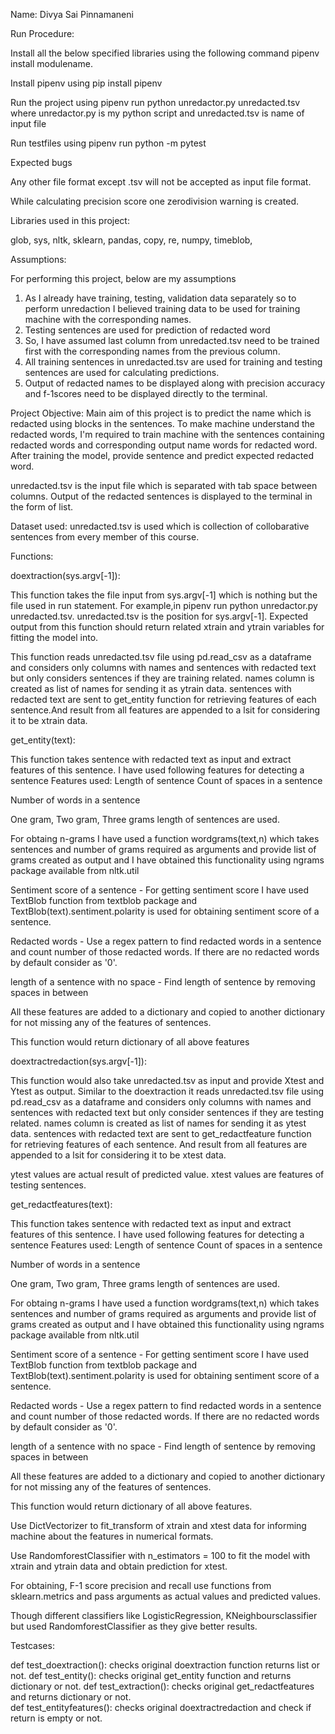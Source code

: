 Name: Divya Sai Pinnamaneni

Run Procedure:

Install all the below specified libraries using the following command pipenv install modulename.

Install pipenv using pip install pipenv

Run the project using pipenv run python unredactor.py unredacted.tsv where unredactor.py is my python script and unredacted.tsv is name of input file

Run testfiles using pipenv run python -m pytest

Expected bugs

Any other file format except .tsv will not be accepted as input file format.

While calculating precision score one zerodivision warning is created.


Libraries used in this project:

glob, sys, nltk, sklearn, pandas, copy, re, numpy, timeblob, 


Assumptions:

For performing this project, below are my assumptions
1. As I already have training, testing, validation data separately so to perform unredaction I believed training data to be used for training machine with the corresponding names.
2. Testing sentences are used for prediction of redacted word 
3. So, I have assumed last column from unredacted.tsv need to be trained first with the corresponding names from the previous column.
4. All training sentences in unredacted.tsv are used for training and testing sentences are used for calculating predictions.
5. Output of redacted names to be displayed along with precision accuracy and f-1scores need to be displayed directly to the terminal.


Project Objective:
Main aim of this project is to predict the name which is redacted using blocks in the sentences. To make machine understand the redacted words, I'm required to train machine with the sentences containing redacted words and corresponding output name words for redacted word. After training the model, provide sentence and predict expected redacted word.

unredacted.tsv is the input file which is separated with tab space between columns.
Output of the redacted sentences is displayed to the terminal in the form of list.

Dataset used: unredacted.tsv is used which is collection of collobarative sentences from every member of this course.

Functions:

doextraction(sys.argv[-1]):

This function takes the file input from sys.argv[-1] which is nothing but the file used in run statement. For example,in  pipenv run python unredactor.py unredacted.tsv. unredacted.tsv is the position for sys.argv[-1]. Expected output from this function should return related xtrain and ytrain variables for fitting the model into.

This function reads unredacted.tsv file using pd.read_csv as a dataframe and considers only columns with names and sentences with redacted text but only considers sentences if they are training related.
names column is created as list of names for sending it as ytrain data. sentences with redacted text are sent to get_entity function for retrieving features of each sentence.And result from all features are appended to a lsit for considering it to be xtrain data.

get_entity(text):

This function takes sentence with redacted text as input and extract features of this sentence. I have used following features for detecting a sentence 
Features used:
Length of sentence
Count of spaces in a sentence

Number of words in a sentence

One gram, Two gram, Three grams length of sentences are used. 

For obtaing n-grams I have used a function wordgrams(text,n) which takes sentences and number of grams required as arguments and provide list of grams created as output and I have obtained this functionality using ngrams package available from nltk.util

Sentiment score of a sentence - For getting sentiment score I have used TextBlob function from textblob package  and TextBlob(text).sentiment.polarity is used for obtaining sentiment score of a sentence.

Redacted words - Use a regex pattern to find redacted words in a sentence and count number of those redacted words. If there are no redacted words by default consider as '0'.

length of a  sentence with no space - Find length of sentence by removing spaces in between

All these features are added to a dictionary and copied to another dictionary for not missing any of the features of sentences.

This function would return dictionary of all above features

doextractredaction(sys.argv[-1]):

This function would also take unredacted.tsv as input and provide Xtest and Ytest as output. Similar to the doextraction it reads unredacted.tsv file using pd.read_csv as a dataframe and considers only columns with names and sentences with redacted text but only consider sentences if they are testing related.
names column is created as list of names for sending it as ytest data. sentences with redacted text are sent to get_redactfeature function for retrieving features of each sentence. And result from all features are appended to a lsit for considering it to be xtest data. 

ytest values are actual result of predicted value.
xtest values are features of testing sentences.

get_redactfeatures(text):

This function takes sentence with redacted text as input and extract features of this sentence. I have used following features for detecting a sentence 
Features used:
Length of sentence
Count of spaces in a sentence

Number of words in a sentence

One gram, Two gram, Three grams length of sentences are used. 

For obtaing n-grams I have used a function wordgrams(text,n) which takes sentences and number of grams required as arguments and provide list of grams created as output and I have obtained this functionality using ngrams package available from nltk.util

Sentiment score of a sentence - For getting sentiment score I have used TextBlob function from textblob package  and TextBlob(text).sentiment.polarity is used for obtaining sentiment score of a sentence.

Redacted words - Use a regex pattern to find redacted words in a sentence and count number of those redacted words. If there are no redacted words by default consider as '0'.

length of a  sentence with no space - Find length of sentence by removing spaces in between

All these features are added to a dictionary and copied to another dictionary for not missing any of the features of sentences.

This function would return dictionary of all above features.

Use DictVectorizer to fit_transform of xtrain and xtest data for informing machine about the features in numerical formats. 

Use RandomforestClassifier with n_estimators = 100 to fit the model with xtrain and ytrain data and obtain prediction for xtest.

For obtaining, F-1 score precision and recall use functions from sklearn.metrics and pass arguments as actual values and predicted values.

Though different classifiers like LogisticRegression, KNeighboursclassifier but used RandomforestClassifier as they give better results.

Testcases:

def test_doextraction():
    checks original doextraction function returns list or not.
def test_entity():
    checks original get_entity function and returns dictionary or not.
def test_extraction():
    checks original get_redactfeatures and returns dictionary or not.    
def test_entityfeatures():
    checks original doextractredaction and check if return is empty or not.




